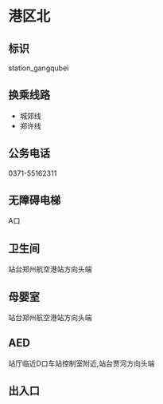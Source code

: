 # 港区北

## 标识

station_gangqubei

## 换乘线路

- 城郊线
- 郑许线

## 公务电话

0371-55162311

## 无障碍电梯

A口

## 卫生间

站台郑州航空港站方向头端

## 母婴室

站台郑州航空港站方向头端

## AED

站厅临近D口车站控制室附近,站台贾河方向头端

## 出入口

